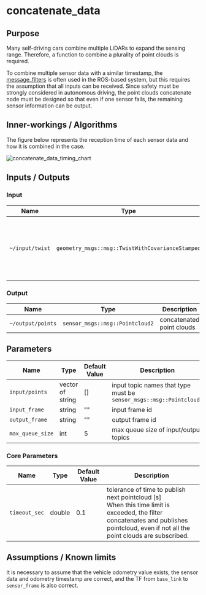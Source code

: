 # concatenate_data

## Purpose

Many self-driving cars combine multiple LiDARs to expand the sensing range. Therefore, a function to combine a plurality of point clouds is required.

To combine multiple sensor data with a similar timestamp, the [message_filters](https://github.com/ros2/message_filters) is often used in the ROS-based system, but this requires the assumption that all inputs can be received. Since safety must be strongly considered in autonomous driving, the point clouds concatenate node must be designed so that even if one sensor fails, the remaining sensor information can be output.

## Inner-workings / Algorithms

The figure below represents the reception time of each sensor data and how it is combined in the case.

![concatenate_data_timing_chart](./image/concatenate_data.drawio.svg)

## Inputs / Outputs

### Input

| Name            | Type                                             | Description                                                                   |
| --------------- | ------------------------------------------------ | ----------------------------------------------------------------------------- |
| `~/input/twist` | `geometry_msgs::msg::TwistWithCovarianceStamped` | The vehicle odometry is used to interpolate the timestamp of each sensor data |

### Output

| Name              | Type                            | Description               |
| ----------------- | ------------------------------- | ------------------------- |
| `~/output/points` | `sensor_msgs::msg::Pointcloud2` | concatenated point clouds |

## Parameters

| Name             | Type             | Default Value | Description                                                         |
| ---------------- | ---------------- | ------------- | ------------------------------------------------------------------- |
| `input/points`   | vector of string | []            | input topic names that type must be `sensor_msgs::msg::Pointcloud2` |
| `input_frame`    | string           | ""            | input frame id                                                      |
| `output_frame`   | string           | ""            | output frame id                                                     |
| `max_queue_size` | int              | 5             | max queue size of input/output topics                               |

### Core Parameters

| Name          | Type   | Default Value | Description                                                                                                                                                                              |
| ------------- | ------ | ------------- | ---------------------------------------------------------------------------------------------------------------------------------------------------------------------------------------- |
| `timeout_sec` | double | 0.1           | tolerance of time to publish next pointcloud [s]<br>When this time limit is exceeded, the filter concatenates and publishes pointcloud, even if not all the point clouds are subscribed. |

## Assumptions / Known limits

It is necessary to assume that the vehicle odometry value exists, the sensor data and odometry timestamp are correct, and the TF from `base_link` to `sensor_frame` is also correct.
